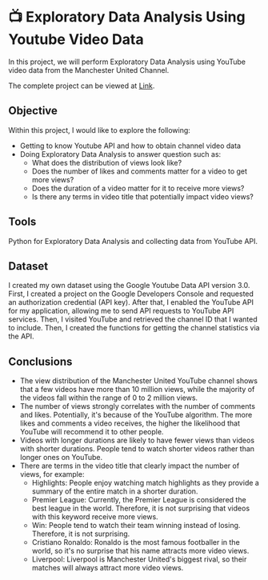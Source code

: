# 📺 Exploratory Data Analysis Using Youtube Video Data

In this project, we will perform Exploratory Data Analysis using YouTube video data from the Manchester United Channel.

The complete project can be viewed at [Link](https://github.com/AlexanderEvanW/PortfolioProjects/blob/main/EDA%20Using%20YouTube%20Video%20Data/EDA%20YouTube%20Video%20Data.ipynb).

## Objective
Within this project, I would like to explore the following:
- Getting to know Youtube API and how to obtain channel video data
- Doing Exploratory Data Analysis to answer question such as:
  - What does the distribution of views look like?
  - Does the number of likes and comments matter for a video to get more views?
  - Does the duration of a video matter for it to receive more views?
  - Is there any terms in video title that potentially impact video views?

## Tools
Python for Exploratory Data Analysis and collecting data from YouTube API.

## Dataset
I created my own dataset using the Google Youtube Data API version 3.0. First, I created a project on the Google Developers Console and requested an authorization credential (API key). After that, I enabled the YouTube API for my application, allowing me to send API requests to YouTube API services. Then, I visited YouTube and retrieved the channel ID that I wanted to include. Then, I created the functions for getting the channel statistics via the API.

## Conclusions
- The view distribution of the Manchester United YouTube channel shows that a few videos have more than 10 million views, while the majority of the videos fall within the range of 0 to 2 million views.
- The number of views strongly correlates with the number of comments and likes. Potentially, it's because of the YouTube algorithm. The more likes and comments a video receives, the higher the likelihood that YouTube will recommend it to other people.
- Videos with longer durations are likely to have fewer views than videos with shorter durations. People tend to watch shorter videos rather than longer ones on YouTube.
- There are terms in the video title that clearly impact the number of views, for example:
  - Highlights: People enjoy watching match highlights as they provide a summary of the entire match in a shorter duration.
  - Premier League: Currently, the Premier League is considered the best league in the world. Therefore, it is not surprising that videos with this keyword receive more views.
  - Win: People tend to watch their team winning instead of losing. Therefore, it is not surprising.
  - Cristiano Ronaldo: Ronaldo is the most famous footballer in the world, so it's no surprise that his name attracts more video views.
  - Liverpool: Liverpool is Manchester United's biggest rival, so their matches will always attract more video views.



